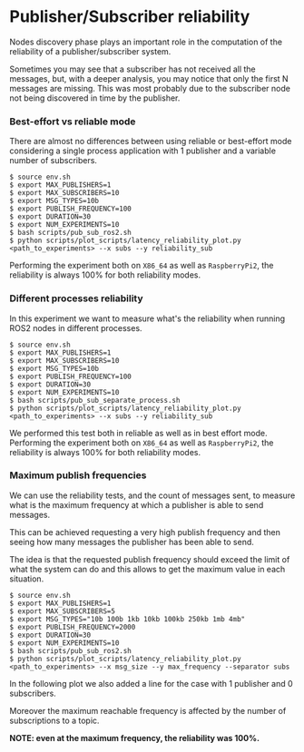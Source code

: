 # Publisher/Subscriber reliability

Nodes discovery phase plays an important role in the computation of the reliability of a publisher/subscriber system.

Sometimes you may see that a subscriber has not received all the messages, but, with a deeper analysis, you may notice that only the first N messages are missing.
This was most probably due to the subscriber node not being discovered in time by the publisher.



### Best-effort vs reliable mode

There are almost no differences between using reliable or best-effort mode considering a single process application with 1 publisher and a variable number of subscribers.


```
$ source env.sh
$ export MAX_PUBLISHERS=1
$ export MAX_SUBSCRIBERS=10
$ export MSG_TYPES=10b
$ export PUBLISH_FREQUENCY=100
$ export DURATION=30
$ export NUM_EXPERIMENTS=10
$ bash scripts/pub_sub_ros2.sh
$ python scripts/plot_scripts/latency_reliability_plot.py <path_to_experiments> --x subs --y reliability_sub
```

Performing the experiment both on `X86_64` as well as `RaspberryPi2`, the reliability is always 100% for both reliability modes.


### Different processes reliability

In this experiment we want to measure what's the reliability when running ROS2 nodes in different processes.

```
$ source env.sh
$ export MAX_PUBLISHERS=1
$ export MAX_SUBSCRIBERS=10
$ export MSG_TYPES=10b
$ export PUBLISH_FREQUENCY=100
$ export DURATION=30
$ export NUM_EXPERIMENTS=10
$ bash scripts/pub_sub_separate_process.sh
$ python scripts/plot_scripts/latency_reliability_plot.py <path_to_experiments> --x subs --y reliability_sub
```

We performed this test both in reliable as well as in best effort mode.
Performing the experiment both on `X86_64` as well as `RaspberryPi2`, the reliability is always 100% for both reliability modes.



### Maximum publish frequencies

We can use the reliability tests, and the count of messages sent, to measure what is the maximum frequency at which a publisher is able to send messages.

This can be achieved requesting a very high publish frequency and then seeing how many messages the publisher has been able to send.

The idea is that the requested publish frequency should exceed the limit of what the system can do and this allows to get the maximum value in each situation.


```
$ source env.sh
$ export MAX_PUBLISHERS=1
$ export MAX_SUBSCRIBERS=5
$ export MSG_TYPES="10b 100b 1kb 10kb 100kb 250kb 1mb 4mb"
$ export PUBLISH_FREQUENCY=2000
$ export DURATION=30
$ export NUM_EXPERIMENTS=10
$ bash scripts/pub_sub_ros2.sh
$ python scripts/plot_scripts/latency_reliability_plot.py <path_to_experiments> --x msg_size --y max_frequency --separator subs
```

In the following plot we also added a line for the case with 1 publisher and 0 subscribers.


Moreover the maximum reachable frequency is affected by the number of subscriptions to a topic.

**NOTE: even at the maximum frequency, the reliability was 100%.**

